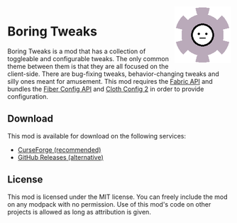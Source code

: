 <img src="./src/main/resources/assets/boringtweaks/icon.png" align="right" width="128px"/>

# Boring Tweaks

Boring Tweaks is a mod that has a collection of toggleable and configurable tweaks. The only common theme between them is that they are all focused on the client-side. There are bug-fixing tweaks, behavior-changing tweaks and silly ones meant for amusement. This mod requires the [Fabric API](https://www.curseforge.com/minecraft/mc-mods/fabric-api) and bundles the [Fiber Config API](https://github.com/DaemonicLabs/fiber) and [Cloth Config 2](https://github.com/shedaniel/ClothConfig) in order to provide configuration.

## Download

This mod is available for download on the following services:

- [CurseForge (recommended)](https://www.curseforge.com/minecraft/mc-mods/boring-tweaks)
- [GitHub Releases (alternative)](https://github.com/joaoh1/BoringTweaks/releases)

## License

This mod is licensed under the MIT license. You can freely include the mod on any modpack with no permission. Use of this mod's code on other projects is allowed as long as attribution is given.